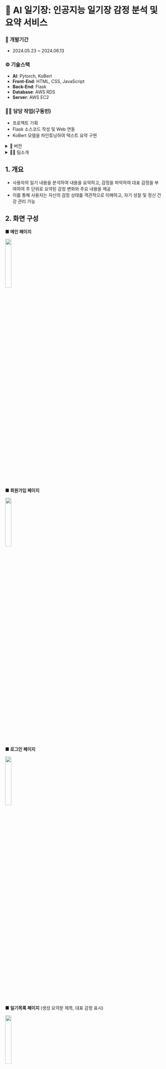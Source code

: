 # 📓 AI 일기장: 인공지능 일기장 감정 분석 및 요약 서비스

### 📅 개발기간
- 2024.05.23 ~ 2024.06.13

### ⚙️ 기술스택
- **AI**: Pytorch, KoBert
- **Front-End**: HTML, CSS, JavaScript
- **Back-End**: Flask
- **Database**: AWS RDS
- **Server**: AWS EC2

### 👨‍💼 담당 작업(구동빈)
- 프로젝트 기획
- Flask 소스코드 작성 및 Web 연동
- KoBert 모델을 파인튜닝하여 텍스트 요약 구현

<details>
<summary>🌳 버전</summary>

- Python 3.9.18
- Flask 3.0.2
- torch==2.0.1
- transformers==4.32.1
- tokenizers==0.13.3
- lightning==2.0.8
</details>

<details>
<summary>👨‍💼 팀소개</summary>
  
- 👨‍💼구동빈
  - 기획, Web, Flask 서버 연동, 일기 내용 생성요약 AI 구현
- 👨‍💼김현종
  - 감정 분류 AI 구현
- 👨‍💼박종관
  - 프론트엔드, Web, Flask 서버 연동 
</details>

## 1. 개요
- 사용자의 일기 내용을 분석하여 내용을 요악하고, 감정을 파악하여 대표 감정을 부여하여 주 단위로 요약된 감정 변화와 주요 내용을 제공
- 이를 통해 사용자는 자신의 감정 상태를 객관적으로 이해하고, 자기 성찰 및 정신 건강 관리 가능

## 2. 화면 구성
**■ 메인 페이지**

<img src="https://github.com/9dongb/AI_diary/assets/106071689/04e4b9d3-e239-4637-80b0-15669d5cea0b" width="20%" height="20%"/>

**■ 회원가입 페이지**

<img src="https://github.com/9dongb/AI_diary/assets/106071689/cd46380d-b13a-478e-b437-422203cf9e71" width="20%" height="20%"/>

**■ 로그인 페이지**

<img src="https://github.com/9dongb/AI_diary/assets/106071689/6999c77c-c1cf-4bb5-897b-0c6833c10db3" width="20%" height="20%"/>

**■ 일기목록 페이지** (생성 요약문 제목, 대표 감정 표시)

<img src="https://github.com/9dongb/AI_diary/assets/106071689/538b57e5-9165-4175-b6bb-0b982b45595e" width="20%" height="20%"/>

**■ 마이 페이지**

<img src="https://github.com/9dongb/AI_diary/assets/106071689/f8c00b30-b52d-46d2-8ba1-fe29351ad596" width="20%" height="20%"/>

**■ 마이 페이지** - 감정 트렌드 그래프

<img src="https://github.com/9dongb/AI_diary/assets/106071689/b6f9b02e-dcd4-46e1-a3bf-d9339153ff03" width="20%" height="20%"/>



